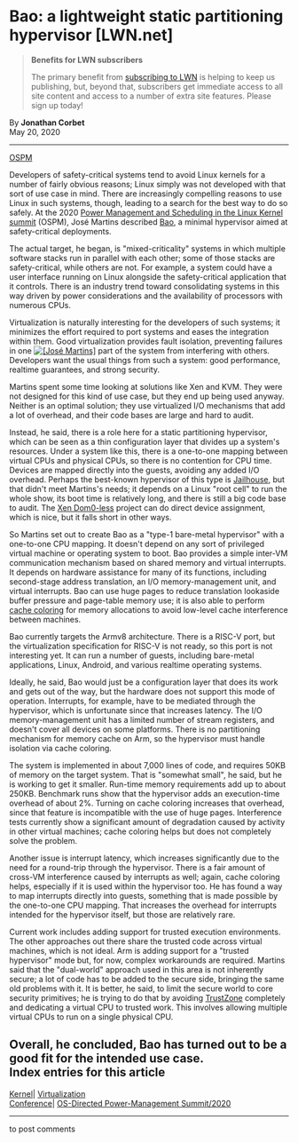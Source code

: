 # Bao: a lightweight static partitioning hypervisor [LWN.net]

> **Benefits for LWN subscribers**
> 
> The primary benefit from [subscribing to LWN](/Promo/nst-nag5/subscribe) is helping to keep us publishing, but, beyond that, subscribers get immediate access to all site content and access to a number of extra site features. Please sign up today! 

By **Jonathan Corbet**  
May 20, 2020 

* * *

[OSPM](/Articles/820337/)

Developers of safety-critical systems tend to avoid Linux kernels for a number of fairly obvious reasons; Linux simply was not developed with that sort of use case in mind. There are increasingly compelling reasons to use Linux in such systems, though, leading to a search for the best way to do so safely. At the 2020 [Power Management and Scheduling in the Linux Kernel summit](http://retis.sssup.it/ospm-summit/) (OSPM), José Martins described [Bao](https://github.com/bao-project/bao-hypervisor), a minimal hypervisor aimed at safety-critical deployments. 

The actual target, he began, is "mixed-criticality" systems in which multiple software stacks run in parallel with each other; some of those stacks are safety-critical, while others are not. For example, a system could have a user interface running on Linux alongside the safety-critical application that it controls. There is an industry trend toward consolidating systems in this way driven by power considerations and the availability of processors with numerous CPUs. 

Virtualization is naturally interesting for the developers of such systems; it minimizes the effort required to port systems and eases the integration within them. Good virtualization provides fault isolation, preventing failures in one [![\[José Martins\]](https://static.lwn.net/images/conf/2020/ospm/JoseMartins-sm.png)](/Articles/820832/) part of the system from interfering with others. Developers want the usual things from such a system: good performance, realtime guarantees, and strong security. 

Martins spent some time looking at solutions like Xen and KVM. They were not designed for this kind of use case, but they end up being used anyway. Neither is an optimal solution; they use virtualized I/O mechanisms that add a lot of overhead, and their code bases are large and hard to audit. 

Instead, he said, there is a role here for a static partitioning hypervisor, which can be seen as a thin configuration layer that divides up a system's resources. Under a system like this, there is a one-to-one mapping between virtual CPUs and physical CPUs, so there is no contention for CPU time. Devices are mapped directly into the guests, avoiding any added I/O overhead. Perhaps the best-known hypervisor of this type is [Jailhouse](https://github.com/siemens/jailhouse), but that didn't meet Martins's needs; it depends on a Linux "root cell" to run the whole show, its boot time is relatively long, and there is still a big code base to audit. The [Xen Dom0-less](https://xenproject.org/2019/12/16/true-static-partitioning-with-xen-dom0-less/) project can do direct device assignment, which is nice, but it falls short in other ways. 

So Martins set out to create Bao as a "type-1 bare-metal hypervisor" with a one-to-one CPU mapping. It doesn't depend on any sort of privileged virtual machine or operating system to boot. Bao provides a simple inter-VM communication mechanism based on shared memory and virtual interrupts. It depends on hardware assistance for many of its functions, including second-stage address translation, an I/O memory-management unit, and virtual interrupts. Bao can use huge pages to reduce translation lookaside buffer pressure and page-table memory use; it is also able to perform [cache coloring](https://en.wikipedia.org/wiki/Cache_coloring) for memory allocations to avoid low-level cache interference between machines. 

Bao currently targets the Armv8 architecture. There is a RISC-V port, but the virtualization specification for RISC-V is not ready, so this port is not interesting yet. It can run a number of guests, including bare-metal applications, Linux, Android, and various realtime operating systems. 

Ideally, he said, Bao would just be a configuration layer that does its work and gets out of the way, but the hardware does not support this mode of operation. Interrupts, for example, have to be mediated through the hypervisor, which is unfortunate since that increases latency. The I/O memory-management unit has a limited number of stream registers, and doesn't cover all devices on some platforms. There is no partitioning mechanism for memory cache on Arm, so the hypervisor must handle isolation via cache coloring. 

The system is implemented in about 7,000 lines of code, and requires 50KB of memory on the target system. That is "somewhat small", he said, but he is working to get it smaller. Run-time memory requirements add up to about 250KB. Benchmark runs show that the hypervisor adds an execution-time overhead of about 2%. Turning on cache coloring increases that overhead, since that feature is incompatible with the use of huge pages. Interference tests currently show a significant amount of degradation caused by activity in other virtual machines; cache coloring helps but does not completely solve the problem. 

Another issue is interrupt latency, which increases significantly due to the need for a round-trip through the hypervisor. There is a fair amount of cross-VM interference caused by interrupts as well; again, cache coloring helps, especially if it is used within the hypervisor too. He has found a way to map interrupts directly into guests, something that is made possible by the one-to-one CPU mapping. That increases the overhead for interrupts intended for the hypervisor itself, but those are relatively rare. 

Current work includes adding support for trusted execution environments. The other approaches out there share the trusted code across virtual machines, which is not ideal. Arm is adding support for a "trusted hypervisor" mode but, for now, complex workarounds are required. Martins said that the "dual-world" approach used in this area is not inherently secure; a lot of code has to be added to the secure side, bringing the same old problems with it. It is better, he said, to limit the secure world to core security primitives; he is trying to do that by avoiding [TrustZone](https://developer.arm.com/ip-products/security-ip/trustzone) completely and dedicating a virtual CPU to trusted work. This involves allowing multiple virtual CPUs to run on a single physical CPU. 

Overall, he concluded, Bao has turned out to be a good fit for the intended use case.  
Index entries for this article  
---  
[Kernel](/Kernel/Index)| [Virtualization](/Kernel/Index#Virtualization)  
[Conference](/Archives/ConferenceIndex/)| [OS-Directed Power-Management Summit/2020](/Archives/ConferenceIndex/#OS-Directed_Power-Management_Summit-2020)  
  


* * *

to post comments 
